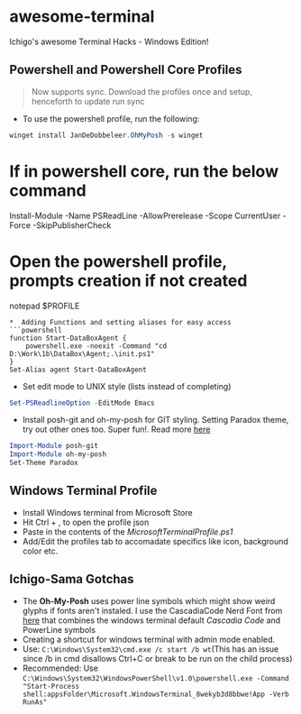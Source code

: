 # awesome-terminal
Ichigo's awesome Terminal Hacks - Windows Edition!

## Powershell and Powershell Core Profiles 
> Now supports sync. Download the profiles once and setup, henceforth to update run sync
* To use the powershell profile, run the following:
 ```powershell
winget install JanDeDobbeleer.OhMyPosh -s winget
```

# If in powershell core, run the below command
Install-Module -Name PSReadLine -AllowPrerelease -Scope CurrentUser -Force -SkipPublisherCheck

# Open the powershell profile, prompts creation if not created
notepad $PROFILE
```
*  Adding Functions and setting aliases for easy access
```powershell
function Start-DataBoxAgent {
    powershell.exe -noexit -Command "cd D:\Work\1b\DataBox\Agent;.\init.ps1"
}
Set-Alias agent Start-DataBoxAgent
```

* Set edit mode to UNIX style (lists instead of completing)
```powershell
Set-PSReadlineOption -EditMode Emacs
```

* Install posh-git and oh-my-posh for GIT styling. Setting Paradox theme, try out other ones too. Super fun!. Read more [here](https://github.com/JanDeDobbeleer/oh-my-posh)
```powershell
Import-Module posh-git
Import-Module oh-my-posh
Set-Theme Paradox
```

## Windows Terminal Profile
* Install Windows terminal from Microsoft Store
* Hit Ctrl + , to open the profile json
* Paste in the contents of the _MicrosoftTerminalProfile.ps1_
* Add/Edit the profiles tab to accomadate specifics like icon, background color etc.


##  Ichigo-Sama Gotchas
* The __Oh-My-Posh__ uses power line symbols which might show weird glyphs if fonts aren't instaled. I use the CascadiaCode Nerd Font from [here](https://github.com/AaronFriel/nerd-fonts/releases) that combines the windows terminal default _Cascadia Code_ and PowerLine symbols
* Creating a shortcut for windows terminal with admin mode enabled.
* Use: `C:\Windows\System32\cmd.exe /c start /b wt`(This has an issue since /b in cmd disallows Ctrl+C or break to be run on the child process)
* Recommended: Use `C:\Windows\System32\WindowsPowerShell\v1.0\powershell.exe -Command "Start-Process shell:appsFolder\Microsoft.WindowsTerminal_8wekyb3d8bbwe!App -Verb RunAs"`

